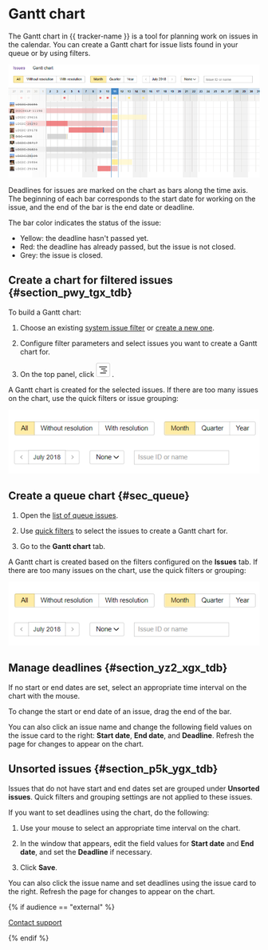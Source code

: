 # Gantt chart

The Gantt chart in {{ tracker-name }} is a tool for planning work on issues in the calendar. You can create a Gantt chart for issue lists found in your queue or by using filters.

![](../../_assets/tracker/gantt.png)

Deadlines for issues are marked on the chart as bars along the time axis. The beginning of each bar corresponds to the start date for working on the issue, and the end of the bar is the end date or deadline.

The bar color indicates the status of the issue:

- Yellow: the deadline hasn't passed yet.
- Red: the deadline has already passed, but the issue is not closed.
- Grey: the issue is closed.

## Create a chart for filtered issues {#section_pwy_tgx_tdb}

To build a Gantt chart:

1. Choose an existing [system issue filter](../user/default-filters.md) or [create a new one](../user/create-filter.md).

1. Configure filter parameters and select issues you want to create a Gantt chart for.

1. On the top panel, click ![](../../_assets/tracker/gantt-ico.png) .

A Gantt chart is created for the selected issues. If there are too many issues on the chart, use the quick filters or issue grouping:

![image](../../_assets/tracker/gantt-filters.png)

## Create a queue chart {#sec_queue}

1. Open the [list of queue issues](../user/queue.md).

1. Use [quick filters](quick-filters.md#section_y5w_chh_11b) to select the issues to create a Gantt chart for.

1. Go to the **Gantt chart** tab.

A Gantt chart is created based on the filters configured on the **Issues** tab. If there are too many issues on the chart, use the quick filters or grouping:

![image](../../_assets/tracker/gantt-filters.png)

## Manage deadlines {#section_yz2_xgx_tdb}

If no start or end dates are set, select an appropriate time interval on the chart with the mouse.

To change the start or end date of an issue, drag the end of the bar.

You can also click an issue name and change the following field values on the issue card to the right: **Start date**, **End date**, and **Deadline**. Refresh the page for changes to appear on the chart.

## Unsorted issues {#section_p5k_ygx_tdb}

Issues that do not have start and end dates set are grouped under **Unsorted issues**. Quick filters and grouping settings are not applied to these issues.

If you want to set deadlines using the chart, do the following:

1. Use your mouse to select an appropriate time interval on the chart.

1. In the window that appears, edit the field values for **Start date** and **End date**, and set the **Deadline** if necessary.

1. Click **Save**.

You can also click the issue name and set deadlines using the issue card to the right. Refresh the page for changes to appear on the chart.

{% if audience == "external" %}

[Contact support](../troubleshooting.md)

{% endif %}

